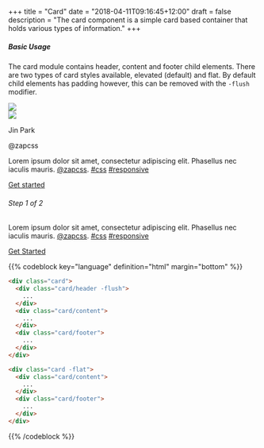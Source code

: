 +++
title = "Card"
date = "2018-04-11T09:16:45+12:00"
draft = false
description = "The card component is a simple card based container that holds various types of information."
+++


##### Basic Usage

The card module contains header, content and footer child elements. There are two types of card styles available, elevated (default) and flat. By default child elements has padding however, this can be removed with the `-flush` modifier.

<div class="row row-gutter:2 margin-bottom:2">
  <div class="column:6">
    <div class="card margin-bottom:2">
      <div class="card/content padding:none">
        <img src="https://i.imgur.com/Ig4qpjc.jpg" class="image">
      </div>
      <div class="card/content border-bottom">
        <div class="row:media row-gutter:1 margin-bottom:2">
          <div class="column">
            <span class="image image-shape:round image-size:2 fill:primary">
              <img src="https://pbs.twimg.com/profile_images/803356024690216960/CH3i813s_400x400.jpg">
            </span>
          </div>
          <div class="column display:flex align-item:middle">
            <div>
              <p class="font font-weight:bold color:black font-height:0">Jin Park</p>
              <span class="font-size:tiny font-height:0">@zapcss</span>
            </div>
          </div>
        </div>
        <p>
          Lorem ipsum dolor sit amet, consectetur adipiscing elit. Phasellus nec iaculis mauris. <a href="#">@zapcss</a>. <a href="#">#css</a> <a href="#">#responsive</a>
        </p>
      </div>
      <a href="#" class="card/content height:3 align:center fill:background">
        Get started
      </a>
    </div>
  </div>
  <div class="column:6">
    <div class="card border-style:radius margin-bottom:2">
      <div class="card/content">
        <h6 class="font font-weight:medium margin-bottom:2">Step 1 of 2</h6>
        <p>Lorem ipsum dolor sit amet, consectetur adipiscing elit. Phasellus nec iaculis mauris. <a href="#">@zapcss</a>. <a href="#">#css</a> <a href="#">#responsive</a></p>
        <div>
        <a href="#" class="button button-size:2 button-grow:1 button-style:physical font-weight:medium">
          Get Started
        </a>
        </div>
      </div>
    </div>
  </div>
</div>

{{% codeblock key="language" definition="html" margin="bottom" %}}
```html
<div class="card">
  <div class="card/header -flush">
    ...
  </div>
  <div class="card/content">
    ...
  </div>
  <div class="card/footer">
    ...
  </div>
</div>

<div class="card -flat">
  <div class="card/content">
    ...
  </div>
  <div class="card/footer">
    ...
  </div>
</div>
```
{{% /codeblock %}}
